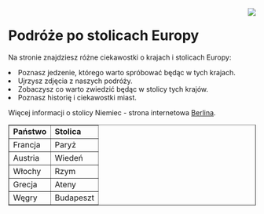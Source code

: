 <html>
<head>
</head>
<body>
<img src="https://www.national-geographic.pl/media/cache/default_view/uploads/media/default/0001/92/21182a30cd88fd9fdbc77376d535ee4b1a233090.jpeg" align="right">
<h1>Podróże po stolicach Europy</h1>
<p>Na stronie znajdziesz różne ciekawostki o krajach i stolicach Europy:</p>
<li>Poznasz jedzenie, którego warto spróbować będąc w tych krajach.</li>
<li>Ujrzysz zdjęcia z naszych podróży.</li>
<li>Zobaczysz co warto zwiedzić będąc w stolicy tych krajów.</li>
<li>Poznasz historię i ciekawostki miast.</li>

<p>Więcej informacji o stolicy Niemiec - strona internetowa
<a href="https://fajnepodroze.pl/">Berlina</a>.</p>

<table border=1>
  <tr>
       <td><b>Państwo</b></td><td><b>Stolica</b></td>
  </tr>
  <tr>
       <td>Francja</td><td>Paryż</td>
  </tr>
  <tr>
       <td>Austria</td><td>Wiedeń</td></tr>
  <tr>
       <td>Włochy</td><td>Rzym</td>
  </tr>
  <tr>
       <td>Grecja</td><td>Ateny</td>
  </tr>
  <tr>
       <td>Węgry</td><td>Budapeszt</td>
  </tr>
</table>
</body>

</html>
